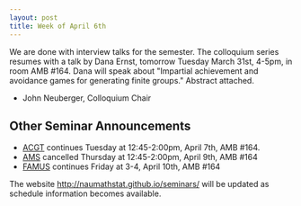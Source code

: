 ```yaml
---
layout: post
title: Week of April 6th
---
```


We are done with interview talks for the semester.  The colloquium series resumes with a talk by Dana Ernst, tomorrow Tuesday March 31st, 4-5pm, in room AMB #164.
Dana will speak about "Impartial achievement and avoidance games for generating finite groups."  Abstract attached.

- John Neuberger, Colloquium Chair

## Other Seminar Announcements ##

- [ACGT](acgtSpring2015) continues Tuesday at 12:45-2:00pm, April 7th, AMB #164.  
- [AMS](amsSpring2015) cancelled Thursday at 12:45-2:00pm, April 9th, AMB #164
- [FAMUS](famusSpring2015) continues Friday at 3-4, April 10th, AMB #164

The website http://naumathstat.github.io/seminars/ will be updated as schedule information becomes available.


